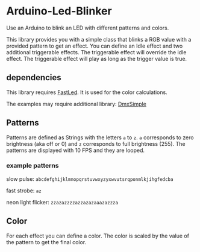 # Arduino-Led-Blinker

Use an Arduino to blink an LED with different patterns and colors.

This library provides you with a simple class that blinks a RGB value with a provided pattern to get an effect. You can define an Idle effect and two additional triggerable effects. The triggerable effect will override the idle effect. The triggerable effect will play as long as the trigger value is true.

## dependencies

This library requires [FastLed](https://fastled.io/). It is used for the color calculations.

The examples may require additional library: [DmxSimple](https://github.com/PaulStoffregen/DmxSimple)

## Patterns

Patterns are defined as Strings with the letters `a` to `z`. `a` corresponds to zero brightness (aka off or 0) and `z` corresponds to full brightness (255).
The patterns are displayed with 10 FPS and they are looped. 

### example patterns

slow pulse: `abcdefghijklmnopqrstuvwxyzyxwvutsrqponmlkjihgfedcba`

fast strobe: `az`

neon light flicker: `zzazazzzzazzazazaaazazzza`

## Color

For each effect you can define a color. The color is scaled by the value of the pattern to get the final color.